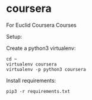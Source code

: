 # coursera
For Euclid Coursera Courses

Setup:

Create a python3 virtualenv:

```
cd ~
virtualenv coursera
virtualenv -p python3 coursera
```

Install requirements:
```
pip3 -r requirements.txt
```
